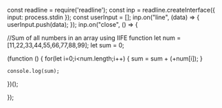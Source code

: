 const readline = require('readline');
const inp = readline.createInterface({
  input: process.stdin
});
const userInput = [];
inp.on("line", (data) => {
 userInput.push(data);
});
inp.on("close", () => {

//Sum of all numbers in an array using IIFE function
let num = [11,22,33,44,55,66,77,88,99];
let sum = 0;

(function () {
    for(let i=0;i<num.length;i++)
    {
        sum = sum + (+num[i]);
    }
    
    console.log(sum);
    
})();

});
